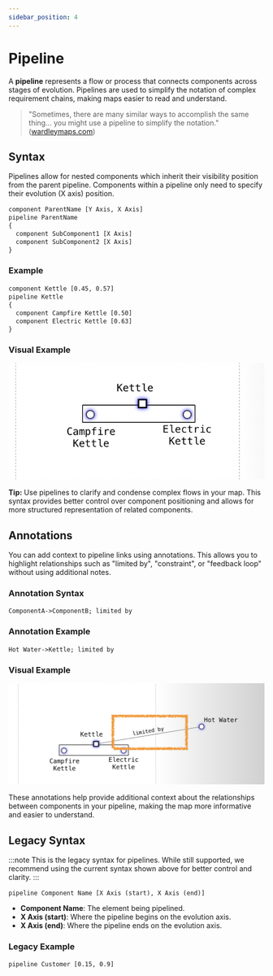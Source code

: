 ```yaml
---
sidebar_position: 4
---
```


# Pipeline

A **pipeline** represents a flow or process that connects components across stages of evolution. Pipelines are used to simplify the notation of complex requirement chains, making maps easier to read and understand.

> "Sometimes, there are many similar ways to accomplish the same thing... you might use a pipeline to simplify the notation." ([wardleymaps.com](https://www.wardleymaps.com/intro))

## Syntax

Pipelines allow for nested components which inherit their visibility position from the parent pipeline. Components within a pipeline only need to specify their evolution (X axis) position.

```text
component ParentName [Y Axis, X Axis]
pipeline ParentName
{
  component SubComponent1 [X Axis]
  component SubComponent2 [X Axis]
}
```

### Example

```text
component Kettle [0.45, 0.57]
pipeline Kettle
{
  component Campfire Kettle [0.50]
  component Electric Kettle [0.63]
}
```

### Visual Example

![Pipeline Example](../../blog/2023-12-21-release-note/rn-12-23-02.png)

**Tip:** Use pipelines to clarify and condense complex flows in your map. This syntax provides better control over component positioning and allows for more structured representation of related components.

## Annotations

You can add context to pipeline links using annotations. This allows you to highlight relationships such as "limited by", "constraint", or "feedback loop" without using additional notes.

### Annotation Syntax

```text
ComponentA->ComponentB; limited by
```

### Annotation Example

```text
Hot Water->Kettle; limited by
```

### Visual Example

![Pipeline Annotation Example](../../blog/2023-12-21-release-note/rn-12-23-06.png)

These annotations help provide additional context about the relationships between components in your pipeline, making the map more informative and easier to understand.

## Legacy Syntax

:::note
This is the legacy syntax for pipelines. While still supported, we recommend using the current syntax shown above for better control and clarity.
:::

```text
pipeline Component Name [X Axis (start), X Axis (end)]
```

- **Component Name**: The element being pipelined.
- **X Axis (start)**: Where the pipeline begins on the evolution axis.
- **X Axis (end)**: Where the pipeline ends on the evolution axis.

### Legacy Example

```text
pipeline Customer [0.15, 0.9]
```
